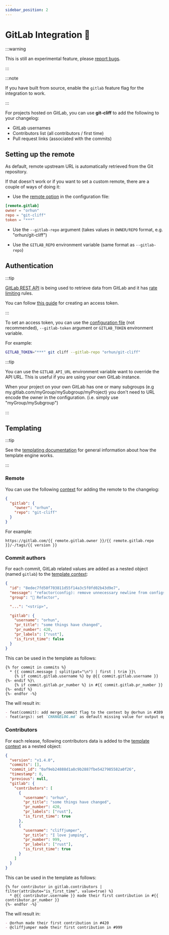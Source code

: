 ```yaml
---
sidebar_position: 2
---
```


# GitLab Integration 🦊

:::warning

This is still an experimental feature, please [report bugs](https://github.com/orhun/git-cliff/issues/new/choose).

:::

:::note

If you have built from source, enable the `gitlab` feature flag for the integration to work.

:::

For projects hosted on GitLab, you can use **git-cliff** to add the following to your changelog:

- GitLab usernames
- Contributors list (all contributors / first time)
- Pull request links (associated with the commits)

## Setting up the remote

As default, remote upstream URL is automatically retrieved from the Git repository.

If that doesn't work or if you want to set a custom remote, there are a couple of ways of doing it:

- Use the [remote option](/docs/configuration/remote) in the configuration file:

```toml
[remote.gitlab]
owner = "orhun"
repo = "git-cliff"
token = "***"
```

- Use the `--gitlab-repo` argument (takes values in `OWNER/REPO` format, e.g. "orhun/git-cliff")

- Use the `GITLAB_REPO` environment variable (same format as `--gitlab-repo`)

## Authentication

:::tip

[GitLab REST API](https://docs.gitlab.com/ee/api/rest/) is being used to retrieve data from GitLab and it has [rate limiting](https://docs.gitlab.com/ee/security/rate_limits.html) rules.

You can follow [this guide](https://docs.gitlab.com/ee/user/profile/personal_access_tokens.html) for creating an access token.

:::

To set an access token, you can use the [configuration file](/docs/configuration/remote) (not recommended), `--gitlab-token` argument or `GITLAB_TOKEN` environment variable.

For example:

```bash
GITLAB_TOKEN="***" git cliff --gitlab-repo "orhun/git-cliff"
```

:::tip

You can use the `GITLAB_API_URL` environment variable want to override the API URL. This is useful if you are using your own GitLab instance.

When your project on your own GitLab has one or many subgroups (e.g my.gitlab.com/myGroup/mySubgroup/myProject) you don't need to URL encode the owner in the configuration. (i.e. simply use "myGroup/mySubgroup")

:::

## Templating

:::tip

See the [templating documentation](/docs/category/templating) for general information about how the template engine works.

:::

### Remote

You can use the following [context](/docs/templating/context) for adding the remote to the changelog:

```json
{
  "gitlab": {
    "owner": "orhun",
    "repo": "git-cliff"
  }
}
```

For example:

```jinja2
https://gitlab.com/{{ remote.gitlab.owner }}/{{ remote.gitlab.repo }}/-/tags/{{ version }}
```

### Commit authors

For each commit, GitLab related values are added as a nested object (named `gitlab`) to the [template context](/docs/templating/context):

```json
{
  "id": "8edec7fd50f703811d55f14a3c5f0fd02b43d9e7",
  "message": "refactor(config): remove unnecessary newline from configs\n",
  "group": "🚜 Refactor",

  "...": "<strip>",

  "gitlab": {
    "username": "orhun",
    "pr_title": "some things have changed",
    "pr_number": 420,
    "pr_labels": ["rust"],
    "is_first_time": false
  }
}
```

This can be used in the template as follows:

```
{% for commit in commits %}
  * {{ commit.message | split(pat="\n") | first | trim }}\
    {% if commit.gitlab.username %} by @{{ commit.gitlab.username }}{%- endif %}\
    {% if commit.gitlab.pr_number %} in #{{ commit.gitlab.pr_number }}{%- endif %}
{%- endfor -%}
```

The will result in:

```md
- feat(commit): add merge_commit flag to the context by @orhun in #389
- feat(args): set `CHANGELOG.md` as default missing value for output option by @sh-cho in #354
```

### Contributors

For each release, following contributors data is added to the [template context](/docs/templating/context) as a nested object:

```json
{
  "version": "v1.4.0",
  "commits": [],
  "commit_id": "0af9eb24888d1a8c9b2887fbe5427985582a0f26",
  "timestamp": 0,
  "previous": null,
  "gitlab": {
    "contributors": [
      {
        "username": "orhun",
        "pr_title": "some things have changed",
        "pr_number": 420,
        "pr_labels": ["rust"],
        "is_first_time": true
      },
      {
        "username": "cliffjumper",
        "pr_title": "I love jumping",
        "pr_number": 999,
        "pr_labels": ["rust"],
        "is_first_time": true
      }
    ]
  }
}
```

This can be used in the template as follows:

```
{% for contributor in gitlab.contributors | filter(attribute="is_first_time", value=true) %}
  * @{{ contributor.username }} made their first contribution in #{{ contributor.pr_number }}
{%- endfor -%}
```

The will result in:

```md
- @orhun made their first contribution in #420
- @cliffjumper made their first contribution in #999
```
